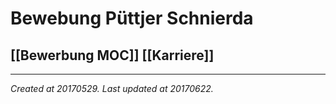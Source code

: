 # Bewebung Püttjer Schnierda
 [[Bewerbung MOC]] [[Karriere]] 
---





---

_Created at 20170529._
_Last updated at 20170622._




